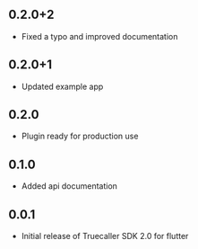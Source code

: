 ## 0.2.0+2
* Fixed a typo and improved documentation

## 0.2.0+1
* Updated example app

## 0.2.0
* Plugin ready for production use

## 0.1.0
* Added api documentation

## 0.0.1
* Initial release of Truecaller SDK 2.0 for flutter

